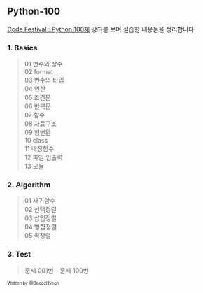 ## Python-100

[Code Festival : Python 100제](https://www.inflearn.com/course/%ED%8C%8C%EC%9D%B4%EC%8D%AC-100%EC%A0%9C-%EC%A0%9C%EC%A3%BC%EC%BD%94%EB%94%A9%EB%B2%A0%EC%9D%B4%EC%8A%A4%EC%BA%A0%ED%94%84) 강좌를 보며 실습한 내용들을 정리합니다.   
    
### 1. Basics
   
> 01 변수와 상수   
02 format    
03 변수의 타입    
04 연산    
05 조건문    
06 반복문    
07 함수    
08 자료구조     
09 형변환    
10 class    
11 내장함수    
12 파일 입출력   
> 13 모듈    
   
### 2. Algorithm    
   
> 01 재귀함수   
02 선택정렬    
03 삽입정렬    
04 병합정렬   
> 05 퀵정렬   
   
### 3. Test   
    
> 문제 001번 - 문제 100번   
   
   
<sub><sup>Written by </sup><sup>@DeepxHyeon</sup></sub>